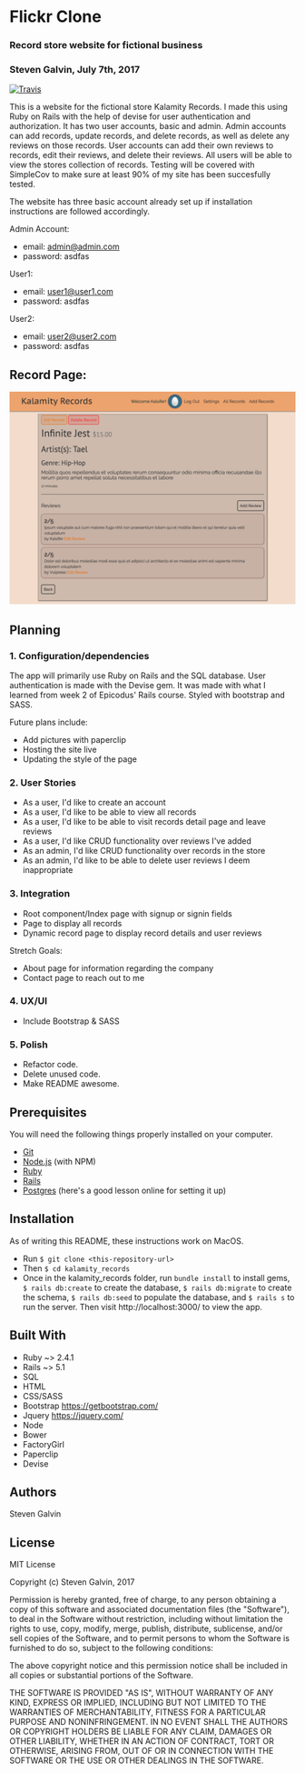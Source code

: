 # Flickr Clone
### Record store website for fictional business
### Steven Galvin, July 7th, 2017
[![Travis](https://img.shields.io/travis/rust-lang/rust.svg?style=plastic)](https://github.com/steven-galvin/kalamity_records)

This is a website for the fictional store Kalamity Records. I made this using Ruby on Rails with the help of devise for user authentication and authorization. It has two user accounts, basic and admin. Admin accounts can add records, update records, and delete records, as well as delete any reviews on those records. User accounts can add their own reviews to records, edit their reviews, and delete their reviews. All users will be able to view the stores collection of records. Testing will be covered with SimpleCov to make sure at least 90% of my site has been succesfully tested.

The website has three basic account already set up if installation instructions are followed accordingly.

Admin Account:
  * email: admin@admin.com
  * password: asdfas

User1:
  * email: user1@user1.com
  * password: asdfas

User2:
  * email: user2@user2.com
  * password: asdfas

## Record Page:
![](./app/assets/images/screenshot.png "Kalamity Records")

## Planning

### 1. Configuration/dependencies
  The app will primarily use Ruby on Rails and the SQL database. User authentication is made with the Devise gem. It was made with what I learned from week 2 of Epicodus' Rails course. Styled with bootstrap and SASS.

  Future plans include:
  * Add pictures with paperclip
  * Hosting the site live
  * Updating the style of the page

### 2. User Stories
  * As a user, I'd like to create an account
  * As a user, I'd like to be able to view all records
  * As a user, I'd like to be able to visit records detail page and leave reviews
  * As a user, I'd like CRUD functionality over reviews I've added
  * As an admin, I'd like CRUD functionality over records in the store
  * As an admin, I'd like to be able to delete user reviews I deem inappropriate

### 3. Integration
  * Root component/Index page with signup or signin fields
  * Page to display all records
  * Dynamic record page to display record details and user reviews

  Stretch Goals:
  * About page for information regarding the company
  * Contact page to reach out to me

### 4. UX/UI
  * Include Bootstrap & SASS

### 5. Polish
  * Refactor code.
  * Delete unused code.
  * Make README awesome.

## Prerequisites

You will need the following things properly installed on your computer.

* [Git](https://git-scm.com/)
* [Node.js](https://nodejs.org/) (with NPM)
* [Ruby](https://www.ruby-lang.org/en/downloads/)
* [Rails](http://rubyonrails.org/)
* [Postgres](https://www.learnhowtoprogram.com/ruby/ruby-database-basics/installing-postgres-7fb0cff7-a0f5-4b61-a0db-8a928b9f67ef) (here's a good lesson online for setting it up)

## Installation

As of writing this README, these instructions work on MacOS.

* Run `$ git clone <this-repository-url>`
* Then `$ cd kalamity_records`
* Once in the kalamity_records folder, run `bundle install` to install gems, `$ rails db:create` to create the database, `$ rails db:migrate` to create the schema, `$ rails db:seed` to populate the database, and `$ rails s` to run the server. Then visit http://localhost:3000/ to view the app.

## Built With

* Ruby ~> 2.4.1
* Rails ~> 5.1
* SQL
* HTML
* CSS/SASS
* Bootstrap https://getbootstrap.com/
* Jquery https://jquery.com/
* Node
* Bower
* FactoryGirl
* Paperclip
* Devise

## Authors

Steven Galvin

## License

MIT License

Copyright (c) Steven Galvin, 2017

Permission is hereby granted, free of charge, to any person obtaining a copy
of this software and associated documentation files (the "Software"), to deal
in the Software without restriction, including without limitation the rights
to use, copy, modify, merge, publish, distribute, sublicense, and/or sell
copies of the Software, and to permit persons to whom the Software is furnished to do so, subject to the following conditions:

The above copyright notice and this permission notice shall be included in all
copies or substantial portions of the Software.

THE SOFTWARE IS PROVIDED "AS IS", WITHOUT WARRANTY OF ANY KIND, EXPRESS OR
IMPLIED, INCLUDING BUT NOT LIMITED TO THE WARRANTIES OF MERCHANTABILITY,
FITNESS FOR A PARTICULAR PURPOSE AND NONINFRINGEMENT. IN NO EVENT SHALL THE
AUTHORS OR COPYRIGHT HOLDERS BE LIABLE FOR ANY CLAIM, DAMAGES OR OTHER
LIABILITY, WHETHER IN AN ACTION OF CONTRACT, TORT OR OTHERWISE, ARISING FROM,
OUT OF OR IN CONNECTION WITH THE SOFTWARE OR THE USE OR OTHER DEALINGS IN THE
SOFTWARE.
